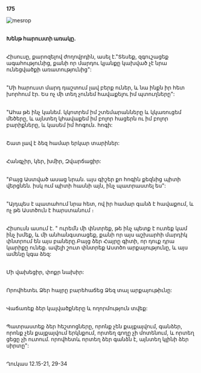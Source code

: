 **175**

![mesrop](https://volamar.ru/audio_video/foto/01/detbible/B366.BMP)

\
**Խենթ հարուստի առակը.**

\
Հիսուսը, քարոզելով ժողովրդին, ասել է."Տեսեք, զգուշացեք ագահությունից, քանի որ մարդու կյանքը կախված չէ նրա ունեցվածքի առատությունից":

\
"Մի հարուստ մարդ դաշտում լավ բերք ուներ, և նա ինքն իր հետ խորհում էր. Ես ոչ մի տեղ չունեմ հավաքելու իմ պտուղները":

\
"Ահա թե ինչ կանեմ. կկոտրեմ իմ շտեմարանները և կկառուցեմ մեծերը, և այնտեղ կհավաքեմ իմ բոլոր հացերն ու իմ բոլոր բարիքները, և կասեմ իմ հոգուն. հոգի:

\
Շատ լավ է ձեզ համար երկար տարիներ:

\
Հանգչիր, կեր, խմիր, Զվարճացիր:

\
"Բայց Աստված ասաց նրան. այս գիշեր քո հոգին քեզնից պիտի վերցնեն. իսկ ում պիտի հասնի այն, ինչ պատրաստել ես":

\
"Այդպես է պատահում նրա հետ, ով իր համար գանձ է հավաքում, և ոչ թե Աստծուն է հարստանում ։

\
Հիսուսն ասում է. " ուրեմն մի փնտրեք, թե ինչ պետք է ուտեք կամ ինչ խմեք, և մի անհանգստացեք, քանի որ այս աշխարհի մարդիկ փնտրում են այս բաները.Բայց ձեր Հայրը գիտի, որ դուք դրա կարիքը ունեք. ավելի շուտ փնտրեք Աստծո արքայությունը, և այս ամենը կգա ձեզ:

\
Մի վախեցիր, փոքր նախիր:

\
Որովհետեւ Ձեր հայրը բարեհաճեց Ձեզ տալ արքայութիւնը:

\
Վաճառեք ձեր կալվածքները և ողորմություն տվեք:

\
Պատրաստեք ձեր հեշտոցները, որոնք չեն քայքայվում, գանձեր, որոնք չեն քայքայվում երկնքում, որտեղ գողը չի մոտենում, և որտեղ ցեցը չի ուտում. որովհետև որտեղ ձեր գանձն է, այնտեղ կլինի ձեր սիրտը":

\
Ղուկաս 12.15-21, 29-34

